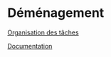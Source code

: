 # Déménagement

[Organisation des tâches](https://github.com/pointbar/demenagement/projects/1)

[Documentation](https://drive.google.com/drive/folders/1Ufv4J332j97pa5vl8jurDqzsxcv3khc3)

